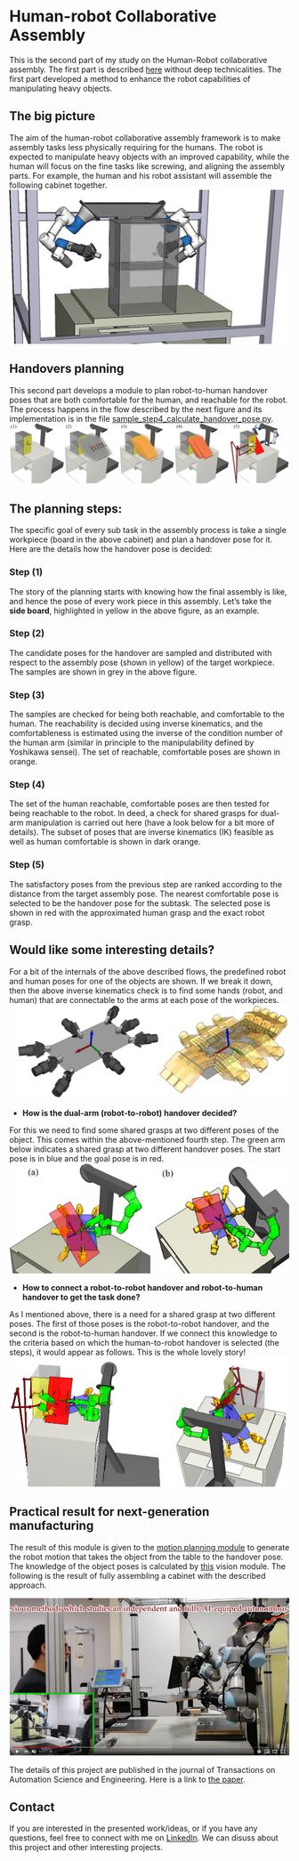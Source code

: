 # Human-robot Collaborative Assembly
This is the second part of my study on the Human-Robot collaborative assembly. The first part is described [here](https://github.com/Robotawi/constrained_motion_planning) without deep technicalities. The first part developed a method to enhance the robot capabilities of manipulating heavy objects.

## The big picture
The aim of the human-robot collaborative assembly framework is to make assembly tasks less physically requiring for the humans. The robot is expected to manipulate heavy objects with an improved capability, while the human will focus on the fine tasks like screwing, and aligning the assembly parts. For example, the human and his robot assistant will assemble the following cabinet together.
<img src=./project_images/cabinet.png>

## Handovers planning
This second part develops a module to plan robot-to-human handover poses that are both comfortable for the human, and reachable for the robot. The process happens in the flow described by the next figure and its implementation is in the file [sample_step4_calculate_handover_pose.py](./sample_step4_calculate_handover_pose.py).
<img src=./project_images/goalselectionsequence2.png>

## The planning steps:
The specific goal of every sub task in the assembly process is take a single workpiece (board in the above cabinet) and plan a handover pose for it. Here are the details how the handover pose is decided:


### Step (1)
The story of the planning starts with knowing how the final assembly is like, and hence the pose of every work piece in this assembly. Let’s take the **side board**, highlighted in yellow in the above figure, as an example. 

### Step (2)
The candidate poses for the handover are sampled and distributed with respect to the assembly pose (shown in yellow) of the target workpiece. The samples are shown in grey in the above figure. 

### Step (3)
The samples are checked for being both reachable, and comfortable to the human. The reachability is decided using inverse kinematics, and the comfortableness is estimated using the inverse of the condition number of the human arm (similar in principle to the manipulability defined by Yoshikawa sensei). The set of reachable, comfortable poses are shown in orange. 


### Step (4)
The set of the human reachable, comfortable poses are then tested for being reachable to the robot. In deed, a check for shared grasps for dual-arm manipulation is carried out here (have a look below for a bit more of details). The subset of poses that are inverse kinematics (IK) feasible as well as human comfortable is shown in dark orange.

### Step (5)
The satisfactory poses from the previous step are ranked according to the distance from the target assembly pose. The nearest comfortable pose is selected to be the handover pose for the subtask. The selected pose is shown in red with the approximated human grasp and the exact robot grasp.

## Would like some interesting details?
For a bit of the internals of the above described flows, the predefined robot and human poses for one of the objects are shown. If we break it down, then the above inverse kinematics check is to find some hands (robot, and human) that are connectable to the arms at each pose of the workpieces.
<img src=./project_images/predefined_grasps.png>

* **How is the dual-arm (robot-to-robot) handover decided?**

For this we need to find some shared grasps at two different poses of the object. This comes within the above-mentioned fourth step. The green arm below indicates a shared grasp at two different handover poses. The start pose is in blue and the goal pose is in red.
<img src=./project_images/startgoalsharedgrasp2.png>

* **How to connect a robot-to-robot handover and robot-to-human handover to get the task done?**

As I mentioned above, there is a need for a shared grasp at two different poses. The first of those poses is the robot-to-robot handover, and the second is the robot-to-human handover. If we connect this knowledge to the criteria based on which the human-to-robot handover is selected (the steps), it would appear as follows. This is the whole lovely story! 
<img src=./project_images/human_robot_shared.png>

## Practical result for next-generation manufacturing
The result of this module is given to the [motion planning module]() to generate the robot motion that takes the object from the table to the handover pose. The knowledge of the object poses is calculated by [this]() vision module. The following is the result of fully assembling a cabinet with the described approach.

[![Human-Robot Collaborative assembly](./project_images/vid_cover.png)](https://www.youtube.com/watch?t=24s&v=t_-89-N_RgM)

The details of this project are published in the journal of Transactions on Automation Science and Engineering. Here is a link to [the paper](https://ieeexplore.ieee.org/document/9044335).


## Contact
If you are interested in the presented work/ideas, or if you have any questions, feel free to connect with me on [LinkedIn](https://www.linkedin.com/in/mohraess). We can disuss about this project and other interesting projects.

